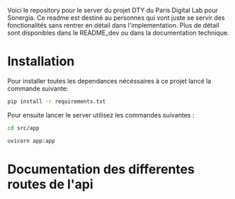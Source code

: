 Voici le repository pour le server du projet DTY du Paris Digital Lab pour Sonergia.
Ce readme est destiné au personnes qui vont juste se servir des fonctionalités sans rentrer en détail dans l'implementation.
Plus de détail sont disponibles dans le README_dev ou dans la documentation technique.

# Installation

Pour installer toutes les dependances nécéssaires à ce projet lancé la commande suivante:

```bash
pip install -r requirements.txt
```

Pour ensuite lancer le server utilisez les commandes suivantes :

```bash
cd src/app

uvicorn app:app
```

# Documentation des differentes routes de l'api
